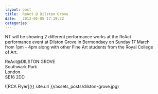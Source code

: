 ```yaml
---
layout: post
title:  ReAct @ Dilston Grove
date:   2013-06-05 17:19:32
categories: 
---
```


NT will be showing 2 different performance works at the ReAct performance event at Dilston Grove in Bermondsey on Sunday 17 March from 1pm - 4pm along with other Fine Art students from the Royal College of Art. 

ReAct@DILSTON GROVE<br />
Southwark Park<br />
London<br />
SE16 2DD<br />

![RCA Flyer]({{ site.url }}/assets_posts/dilston-grove.jpg)